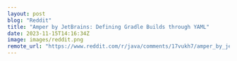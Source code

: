 ```yaml
---
layout: post
blog: "Reddit"
title: "Amper by JetBrains: Defining Gradle Builds through YAML"
date: 2023-11-15T14:16:34Z
image: images/reddit.png
remote_url: "https://www.reddit.com/r/java/comments/17vukh7/amper_by_jetbrains_defining_gradle_builds_through/"
---
```

